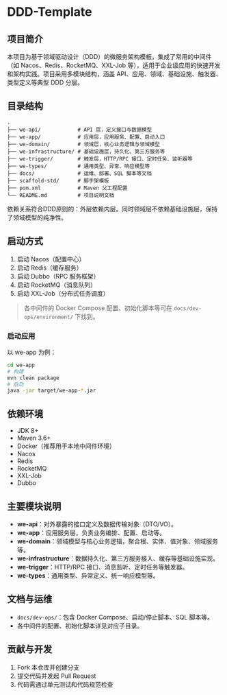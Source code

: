 # DDD-Template

## 项目简介

本项目为基于领域驱动设计（DDD）的微服务架构模板，集成了常用的中间件（如 Nacos、Redis、RocketMQ、XXL-Job 等），适用于企业级应用的快速开发和架构实践。项目采用多模块结构，涵盖 API、应用、领域、基础设施、触发器、类型定义等典型 DDD 分层。

## 目录结构

```
.
├── we-api/            # API 层，定义接口与数据模型
├── we-app/            # 应用层，应用服务、配置、启动入口
├── we-domain/         # 领域层，核心业务逻辑与领域模型
├── we-infrastructure/ # 基础设施层，持久化、第三方服务等
├── we-trigger/        # 触发层，HTTP/RPC 接口、定时任务、监听器等
├── we-types/          # 通用类型、异常、响应模型等
├── docs/              # 运维、部署、SQL 脚本等文档
├── scaffold-std/      # 脚手架模板
├── pom.xml            # Maven 父工程配置
└── README.md          # 项目说明文档
```
依赖关系符合DDD原则的：外层依赖内层。同时领域层不依赖基础设施层，保持了领域模型的纯净性。

## 启动方式

1. 启动 Nacos（配置中心）
2. 启动 Redis（缓存服务）
3. 启动 Dubbo（RPC 服务框架）
4. 启动 RocketMQ（消息队列）
5. 启动 XXL-Job（分布式任务调度）

> 各中间件的 Docker Compose 配置、初始化脚本等可在 `docs/dev-ops/environment/` 下找到。

### 启动应用

以 we-app 为例：

```bash
cd we-app
# 构建
mvn clean package
# 启动
java -jar target/we-app-*.jar
```

## 依赖环境

- JDK 8+
- Maven 3.6+
- Docker（推荐用于本地中间件环境）
- Nacos
- Redis
- RocketMQ
- XXL-Job
- Dubbo

## 主要模块说明

- **we-api**：对外暴露的接口定义及数据传输对象（DTO/VO）。
- **we-app**：应用服务层，负责业务编排、配置、启动等。
- **we-domain**：领域模型与核心业务逻辑，聚合根、实体、值对象、领域服务等。
- **we-infrastructure**：数据持久化、第三方服务接入、缓存等基础设施实现。
- **we-trigger**：HTTP/RPC 接口、消息监听、定时任务等触发器。
- **we-types**：通用类型、异常定义、统一响应模型等。

## 文档与运维

- `docs/dev-ops/`：包含 Docker Compose、启动/停止脚本、SQL 脚本等。
- 各中间件的配置、初始化脚本详见对应子目录。

## 贡献与开发

1. Fork 本仓库并创建分支
2. 提交代码并发起 Pull Request
3. 代码需通过单元测试和代码规范检查